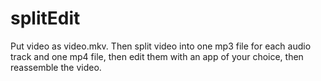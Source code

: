 # splitEdit
Put video as video.mkv. Then split video into one mp3 file for each audio track and one mp4 file, then edit them with an app of your choice, then reassemble the video.
